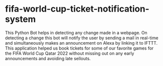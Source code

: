 # fifa-world-cup-ticket-notification-system


This Python Bot helps in detecting any change made in a webpage. On detecting a change this bot will notify the user by sending a mail in real-time and simultaneously makes an announcement on Alexa by linking it to IFTTT. This application helped us book tickets for some of our favorite games for the FIFA World Cup Qatar 2022 without missing out on any early announcements and avoiding late sellouts.

